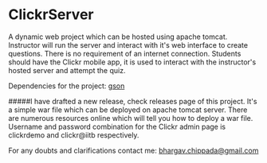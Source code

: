 # ClickrServer
A dynamic web project which can be hosted using apache tomcat.
Instructor will run the server and interact with it's web interface to create questions. 
There is no requirement of an internet connection. 
Students should have the Clickr mobile app, it is used to interact with the instructor's hosted server and attempt
the quiz.

Dependencies for the project: [gson](https://code.google.com/p/google-gson/downloads/list?can=1&q=)

#####I have drafted a new release, check releases page of this project.
It's a simple war file which can be deployed on apache tomcat server. There are numerous resources online which will tell you how to deploy a war file. Username and password combination for the Clickr admin page is clickrdemo and clickr@iitb respectively.

For any doubts and clarifications contact me: bhargav.chippada@gmail.com
